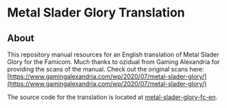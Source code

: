 [//]: <> (This readme is in the markdown format. Please preview in a markdown parser.)

# Metal Slader Glory Translation

## About
This repository manual resources for an English translation of Metal Slader Glory for the Famicom. Much thanks to ozidual from Gaming Alexandria for providing the scans of the manual. Check out the original scans here:
[https://www.gamingalexandria.com/wp/2020/07/metal-slader-glory/](https://www.gamingalexandria.com/wp/2020/07/metal-slader-glory/)


The source code for the translation is located at [metal-slader-glory-fc-en](https://github.com/romh-acking/metal-slader-glory-fc-en).

